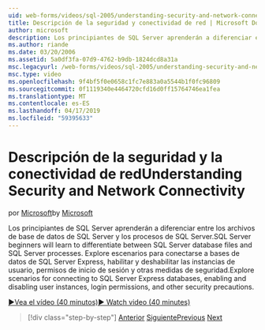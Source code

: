 ```yaml
---
uid: web-forms/videos/sql-2005/understanding-security-and-network-connectivity
title: Descripción de la seguridad y conectividad de red | Microsoft Docs
author: microsoft
description: Los principiantes de SQL Server aprenderán a diferenciar entre los archivos de base de datos de SQL Server y los procesos de SQL Server. Explorar escenarios para la conexión a SQL Server e...
ms.author: riande
ms.date: 03/20/2006
ms.assetid: 5a0df3fa-07d9-4762-b9db-1824dcd8a31a
msc.legacyurl: /web-forms/videos/sql-2005/understanding-security-and-network-connectivity
msc.type: video
ms.openlocfilehash: 9f4bf5f0e0658c1fc7e883a0a5544b1f0fc96809
ms.sourcegitcommit: 0f1119340e4464720cfd16d0ff15764746ea1fea
ms.translationtype: MT
ms.contentlocale: es-ES
ms.lasthandoff: 04/17/2019
ms.locfileid: "59395633"
---
```

# <a name="understanding-security-and-network-connectivity"></a><span data-ttu-id="ce1ac-104">Descripción de la seguridad y la conectividad de red</span><span class="sxs-lookup"><span data-stu-id="ce1ac-104">Understanding Security and Network Connectivity</span></span>

<span data-ttu-id="ce1ac-105">por [Microsoft](https://github.com/microsoft)</span><span class="sxs-lookup"><span data-stu-id="ce1ac-105">by [Microsoft](https://github.com/microsoft)</span></span>

<span data-ttu-id="ce1ac-106">Los principiantes de SQL Server aprenderán a diferenciar entre los archivos de base de datos de SQL Server y los procesos de SQL Server.</span><span class="sxs-lookup"><span data-stu-id="ce1ac-106">SQL Server beginners will learn to differentiate between SQL Server database files and SQL Server processes.</span></span> <span data-ttu-id="ce1ac-107">Explore escenarios para conectarse a bases de datos de SQL Server Express, habilitar y deshabilitar las instancias de usuario, permisos de inicio de sesión y otras medidas de seguridad.</span><span class="sxs-lookup"><span data-stu-id="ce1ac-107">Explore scenarios for connecting to SQL Server Express databases, enabling and disabling user instances, login permissions, and other security precautions.</span></span>

[<span data-ttu-id="ce1ac-108">&#9654;Vea el vídeo (40 minutos)</span><span class="sxs-lookup"><span data-stu-id="ce1ac-108">&#9654; Watch video (40 minutes)</span></span>](https://channel9.msdn.com/Blogs/ASP-NET-Site-Videos/understanding-security-and-network-connectivity)

> [!div class="step-by-step"]
> <span data-ttu-id="ce1ac-109">[Anterior](more-structured-query-language.md)
> [Siguiente](connecting-your-web-application-to-sql-server-2005-express-edition.md)</span><span class="sxs-lookup"><span data-stu-id="ce1ac-109">[Previous](more-structured-query-language.md)
[Next](connecting-your-web-application-to-sql-server-2005-express-edition.md)</span></span>
